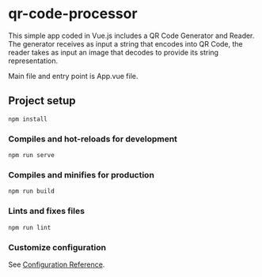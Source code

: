 # qr-code-processor

This simple app coded in Vue.js includes a QR Code Generator and Reader. The generator receives as input a string that encodes into QR Code, the reader takes as input an image that decodes to provide its string representation.

Main file and entry point is App.vue file.

## Project setup
```
npm install
```

### Compiles and hot-reloads for development
```
npm run serve
```

### Compiles and minifies for production
```
npm run build
```

### Lints and fixes files
```
npm run lint
```

### Customize configuration
See [Configuration Reference](https://cli.vuejs.org/config/).

